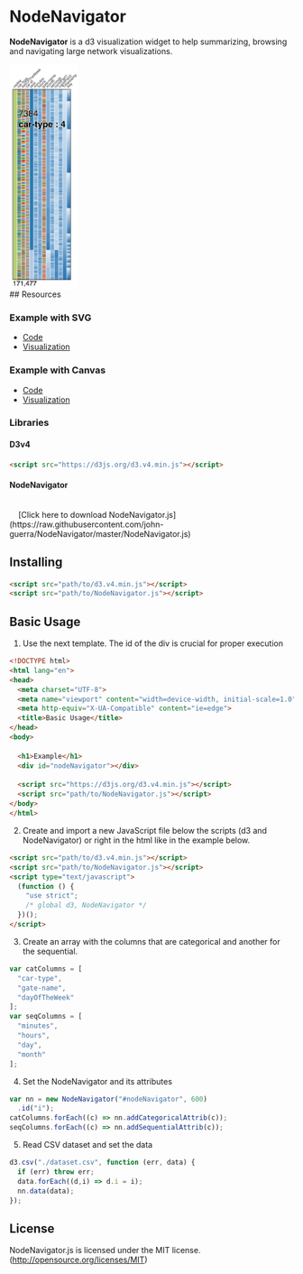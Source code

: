 # NodeNavigator

**NodeNavigator** is a d3 visualization widget to help summarizing, browsing and navigating large network visualizations.
<div style="width="100%><img style="height:400px; margin: 0 auto;" src="src/example.png" alt="NodeNavigator widget" align="center" ></div>
## Resources

### Example with SVG
* [Code](https://github.com/john-guerra/NodeNavigator/tree/master/example)
* [Visualization](https://john-guerra.github.io/NodeNavigator/example/)
### Example with Canvas
* [Code](https://github.com/john-guerra/NodeNavigator/tree/master/exampleSenate)
* [Visualization](https://john-guerra.github.io/NodeNavigator/exampleSenate/)

### Libraries
#### D3v4
```html
<script src="https://d3js.org/d3.v4.min.js"></script>
```
<!-- #### NetClustering.js
&nbsp;&nbsp;&nbsp;&nbsp;[Click here to download NetClustering.js](https://raw.githubusercontent.com/john-guerra/NodeNavigator/master/exampleSenate/lib/js/netClustering.js)
#### ForceInABox
&nbsp;&nbsp;&nbsp;&nbsp;[Click here to download ForceInABox.js](https://raw.githubusercontent.com/john-guerra/NodeNavigator/master/exampleSenate/lib/js/forceInABox.js) -->
#### NodeNavigator

<br>
&nbsp;&nbsp;&nbsp;&nbsp;[Click here to download NodeNavigator.js](https://raw.githubusercontent.com/john-guerra/NodeNavigator/master/NodeNavigator.js)

## Installing

```html
<script src="path/to/d3.v4.min.js"></script>
<script src="path/to/NodeNavigator.js"></script>
```
## Basic Usage

1. Use the next template. The id of the div is crucial for proper execution
```html
<!DOCTYPE html>
<html lang="en">
<head>
  <meta charset="UTF-8">
  <meta name="viewport" content="width=device-width, initial-scale=1.0">
  <meta http-equiv="X-UA-Compatible" content="ie=edge">
  <title>Basic Usage</title>
</head>
<body>

  <h1>Example</h1>
  <div id="nodeNavigator"></div>

  <script src="https://d3js.org/d3.v4.min.js"></script>
  <script src="path/to/NodeNavigator.js"></script>
</body>
</html>

```
2. Create and import a new JavaScript file below the scripts (d3 and NodeNavigator) or right in the html like in the example below.
```html
<script src="path/to/d3.v4.min.js"></script>
<script src="path/to/NodeNavigator.js"></script>
<script type="text/javascript">
  (function () {
    "use strict";
    /* global d3, NodeNavigator */
  })();
</script>
```
3. Create an array with the columns that are categorical and another for the sequential.

```javascript
var catColumns = [
  "car-type",
  "gate-name",
  "dayOfTheWeek"
];
var seqColumns = [
  "minutes",
  "hours",
  "day",
  "month"
];
```
4. Set the NodeNavigator and its attributes
``` javascript
var nn = new NodeNavigator("#nodeNavigator", 600)
  .id("i");
catColumns.forEach((c) => nn.addCategoricalAttrib(c));
seqColumns.forEach((c) => nn.addSequentialAttrib(c));
```
5. Read CSV dataset and set the data
``` javascript
d3.csv("./dataset.csv", function (err, data) {
  if (err) throw err;
  data.forEach((d,i) => d.i = i);
  nn.data(data);
});

```
## License
NodeNavigator.js is licensed under the MIT license. (http://opensource.org/licenses/MIT)

